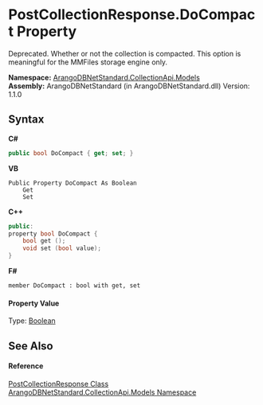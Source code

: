 # PostCollectionResponse.DoCompact Property 
 

Deprecated. Whether or not the collection is compacted. This option is meaningful for the MMFiles storage engine only.

**Namespace:**&nbsp;<a href="eddef630-2e74-9b99-ee5b-91305adea48b">ArangoDBNetStandard.CollectionApi.Models</a><br />**Assembly:**&nbsp;ArangoDBNetStandard (in ArangoDBNetStandard.dll) Version: 1.1.0

## Syntax

**C#**<br />
``` C#
public bool DoCompact { get; set; }
```

**VB**<br />
``` VB
Public Property DoCompact As Boolean
	Get
	Set
```

**C++**<br />
``` C++
public:
property bool DoCompact {
	bool get ();
	void set (bool value);
}
```

**F#**<br />
``` F#
member DoCompact : bool with get, set

```


#### Property Value
Type: <a href="https://docs.microsoft.com/dotnet/api/system.boolean" target="_blank" rel="noopener noreferrer">Boolean</a>

## See Also


#### Reference
<a href="0dd08143-258f-1aff-2e22-2fa25fd168f3">PostCollectionResponse Class</a><br /><a href="eddef630-2e74-9b99-ee5b-91305adea48b">ArangoDBNetStandard.CollectionApi.Models Namespace</a><br />